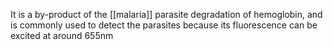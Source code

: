 It is a by-product of the [[malaria]] parasite degradation of hemoglobin, and is commonly used to detect the parasites because its fluorescence can be excited at around 655nm